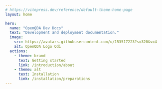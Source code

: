 ```yaml
---
# https://vitepress.dev/reference/default-theme-home-page
layout: home

hero:
  name: "OpenQDA Dev Docs"
  text: "Development and deployment documentation."
  image:
    src: https://avatars.githubusercontent.com/u/153517223?s=320&v=4
    alt: OpenQDA Logo Qdi
  actions:
    - theme: brand
      text: Getting started
      link: /introduction/about
    - theme: alt
      text: Installation
      link: /installation/preparations
---
```


